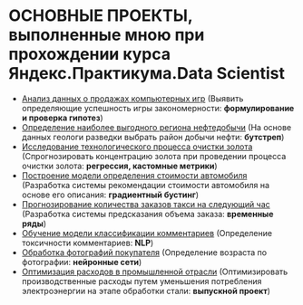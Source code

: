 # ОСНОВНЫЕ ПРОЕКТЫ, выполненные мною при прохождении курса Яндекс.Практикума.Data Scientist
- [Анализ данных о продажах компьютерных игр](https://github.com/ElenaH-va/projects/tree/main/%D0%B0%D0%BD%D0%B0%D0%BB%D0%B8%D0%B7%20%D0%B4%D0%B0%D0%BD%D0%BD%D1%8B%D1%85%20%D0%BE%20%D0%BF%D1%80%D0%BE%D0%B4%D0%B0%D0%B6%D0%B0%D1%85%20%D0%BA%D0%BE%D0%BC%D0%BF%D1%8C%D1%8E%D1%82%D0%B5%D1%80%D0%BD%D1%8B%D1%85%20%D0%B8%D0%B3%D1%80) (Выявить определяющие успешность игры закономерности: **формулирование и проверка гипотез**)
- [Определение наиболее выгодного региона нефтедобычи](https://github.com/ElenaH-va/projects/tree/main/%D0%B2%D1%8B%D0%B1%D0%BE%D1%80%20%D0%BB%D0%BE%D0%BA%D0%B0%D1%86%D0%B8%D0%B8%20%D0%B4%D0%BB%D1%8F%20%D1%81%D0%BA%D0%B2%D0%B0%D0%B6%D0%B8%D0%BD%D1%8B)	(На основе данных геологи разведки выбрать район добычи нефти:	**бутстреп**)
- [Исследование технологического процесса очистки золота](https://github.com/ElenaH-va/projects/tree/main/%D0%BE%D1%87%D0%B8%D1%81%D1%82%D0%BA%D0%B0%20%D0%B7%D0%BE%D0%BB%D0%BE%D1%82%D0%B0%20(%D1%80%D0%B5%D0%B3%D1%80%D0%B5%D1%81%D1%81%D0%B8%D1%8F%2C%20%D0%BA%D0%B0%D1%81%D1%82%D0%BE%D0%BC%D0%BD%D1%8B%D0%B5%20%D0%BC%D0%B5%D1%82%D1%80%D0%B8%D0%BA%D0%B8))	(Спрогнозировать концентрацию золота при проведении процесса очистки золота:	**регрессия, кастомные метрики**)
- [Построение модели определения стоимости автомобиля](https://github.com/ElenaH-va/projects/tree/main/%D1%81%D1%82%D0%BE%D0%B8%D0%BC%D0%BE%D1%81%D1%82%D1%8C%20%D0%B0%D0%B2%D1%82%D0%BE%20(%D0%B3%D1%80%D0%B0%D0%B4%D0%B8%D0%B5%D0%BD%D1%82%D0%BD%D1%8B%D0%B9%20%D0%B1%D1%83%D1%81%D1%82%D0%B8%D0%BD%D0%B3))	(Разработка системы рекомендации стоимости автомобиля на основе его описания:	**градиентный бустинг**)
- [Прогнозирование количества заказов такси на следующий час](https://github.com/ElenaH-va/projects/tree/main/%D0%BF%D1%80%D0%BE%D0%B3%D0%BD%D0%BE%D0%B7%20%D1%82%D0%B0%D0%BA%D1%81%D0%B8%20(%D0%B2%D1%80%D0%B5%D0%BC_%D1%80%D1%8F%D0%B4%D1%8B))	(Разработка системы предсказания объема заказа:	**временные ряды**)
- [Обучение модели классификации комментариев](https://github.com/ElenaH-va/projects/tree/main/%D1%82%D0%BE%D0%BA%D1%81%D0%B8%D1%87%D0%BD%D0%BE%D1%81%D1%82%D1%8C%20%D0%BA%D0%BE%D0%BC%D0%BC%D0%B5%D0%BD%D1%82%D0%B0%D1%80%D0%B8%D0%B5%D0%B2%20(NLP))	(Определение токсичности комментариев: **NLP**)
- [Обработка фотографий покупателя](https://github.com/ElenaH-va/projects/tree/main/%D0%BE%D0%BF%D1%80%D0%B5%D0%B4%D0%B5%D0%BB%D0%B5%D0%BD%D0%B8%D0%B5%20%D0%B2%D0%BE%D0%B7%D1%80%D0%B0%D1%81%D1%82%D0%B0%20%D0%BF%D0%BE%20%D1%84%D0%BE%D1%82%D0%BE%20(%D0%BD%D0%B5%D0%B9%D1%80%D0%BE%D0%BD%D0%BA%D0%B8))	(Определение возраста по фотографии: **нейронные сети**)
- [Оптимизация расходов в промышленной отрасли](https://github.com/ElenaH-va/projects/tree/main/%D0%BE%D0%BF%D1%82%D0%B8%D0%BC%D0%B8%D0%B7%D0%B0%D1%86%D0%B8%D1%8F%20%D1%80%D0%B0%D1%81%D1%85%D0%BE%D0%B4%D0%BE%D0%B2%20%D0%B2%20%D0%BF%D1%80%D0%BE%D0%BC%D1%8B%D1%88%D0%BB%D0%B5%D0%BD%D0%BD%D0%BE%D0%B9%20%D0%BE%D1%82%D1%80%D0%B0%D1%81%D0%BB%D0%B8)	(Оптимизировать производственные расходы путем уменьшения потребления электроэнергии на этапе обработки стали:	**выпускной проект**)

